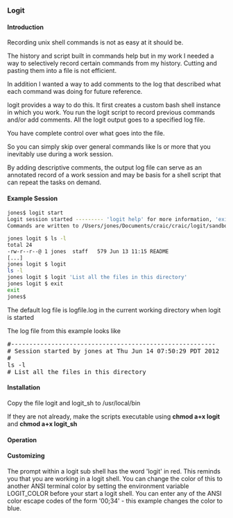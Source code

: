 ### Logit

#### Introduction

Recording unix shell commands is not as easy at it should be. 

The history and script built in commands help but in my work I needed a way to selectively record 
certain commands from my history. Cutting and pasting them into a file is not efficient. 

In addition I wanted a way to add comments to the log that described what each command was doing for future reference.

logit provides a way to do this. It first creates a custom bash shell instance in which you work. You run the logit
script to record previous commands and/or add comments. All the logit output goes to a specified log file.

You have complete control over what goes into the file.

So you can simply skip over general commands like ls or more that you inevitably use during a work session.

By adding descriptive comments, the output log file can serve as an annotated record of a work session and may be basis
for a shell script that can repeat the tasks on demand.



#### Example Session

```bash
jones$ logit start
Logit session started --------- 'logit help' for more information, 'exit' to end session
Commands are written to /Users/jones/Documents/craic/craic/logit/sandbox/logit.log

jones logit $ ls -l 
total 24
-rw-r--r--@ 1 jones  staff   579 Jun 13 11:15 README
[...]
jones logit $ logit
ls -l 
jones logit $ logit 'List all the files in this directory'
jones logit $ exit
exit
jones$
```

The default log file is logfile.log in the current working directory when logit is started

The log file from this example looks like
<pre>
#--------------------------------------------------------
# Session started by jones at Thu Jun 14 07:50:29 PDT 2012
#
ls -l 
# List all the files in this directory
</pre>

#### Installation

Copy the file logit and logit_sh to /usr/local/bin

If they are not already, make the scripts executable using __chmod a+x logit__ and __chmod a+x logit_sh__

#### Operation



#### Customizing

The prompt within a logit sub shell has the word 'logit' in red. This reminds you that you are working in a logit shell.
You can change the color of this to another ANSI terminal color by setting the environment variable LOGIT_COLOR before
your start a logit shell. You can enter any of the ANSI color escape codes of the form '00;34' - this example changes the 
color to blue.
